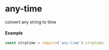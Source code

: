 # any-time
convert any string to time

#### Example

```javascript
const strptime = require('any-time').strptime;

```
